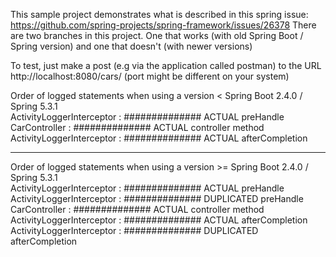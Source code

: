 This sample project demonstrates what is described in this spring issue: https://github.com/spring-projects/spring-framework/issues/26378
There are two branches in this project. One that works (with old Spring Boot / Spring version) and one that doesn't (with newer versions)


To test, just make a post (e.g via the application called postman) to the URL http://localhost:8080/cars/ (port might be different on your system)

Order of logged statements when using a version < Spring Boot 2.4.0 / Spring 5.3.1  
ActivityLoggerInterceptor          : ############## ACTUAL preHandle  
CarController                      : ############## ACTUAL controller method  
ActivityLoggerInterceptor          : ############## ACTUAL afterCompletion  

---------------------------------------------------------------------------

Order of logged statements when using a version >= Spring Boot 2.4.0 / Spring 5.3.1  
ActivityLoggerInterceptor          : ############## ACTUAL preHandle  
ActivityLoggerInterceptor          : ############## DUPLICATED preHandle  
CarController                      : ############## ACTUAL controller method  
ActivityLoggerInterceptor          : ############## ACTUAL afterCompletion  
ActivityLoggerInterceptor          : ############## DUPLICATED afterCompletion  
